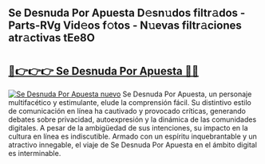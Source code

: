 ## Se Desnuda Por Apuesta D𝚎sn𝚞dos filtr𝚊dos - Parts-RVg Vid𝚎os f𝚘tos - N𝚞evas filtr𝚊ciones atr𝚊ctivas tEe8O

# <h2><a href="http://mbcj6o.tromn.icu/?c=Se+Desnuda+Por+Apuesta">🔗👉👉👉 Se Desnuda Por Apuesta 🔗🔗</a></h2>

[![Se Desnuda Por Apuesta nuevo](https://i.imgur.com/pEAQMta.gif)](http://mbcj6o.tromn.icu/?c=Se+Desnuda+Por+Apuesta)
Se Desnuda Por Apuesta, un personaje multifacético y estimulante, elude la comprensión fácil. Su distintivo estilo de comunicación en línea ha cautivado y provocado críticas, generando debates sobre privacidad, autoexpresión y la dinámica de las comunidades digitales. A pesar de la ambigüedad de sus intenciones, su impacto en la cultura en línea es indiscutible. Armado con un espíritu inquebrantable y un atractivo innegable, el viaje de Se Desnuda Por Apuesta en el ámbito digital es interminable.
